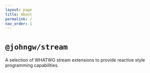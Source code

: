 ```yaml
---
layout: page
title: About
permalink: /
nav_order: 1
---
```


# `@johngw/stream`

A selection of WHATWG stream extensions to provide reactive style programming capabilities.
